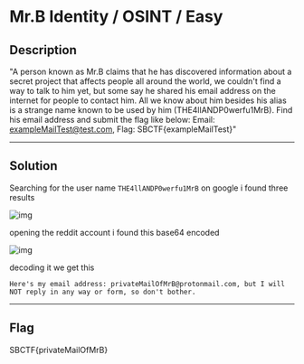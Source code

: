 # Mr.B Identity / OSINT / Easy

## Description

"A person known as Mr.B claims that he has discovered information about a secret project that affects people all around the world, we couldn't  find a way to talk to him yet, but some say he shared his email address  on the internet for people to contact him. All we know about him besides his alias is a strange name known to be  used by him (THE4llANDP0werfu1MrB). Find his email address and submit the flag like below: Email: exampleMailTest@test.com, Flag: SBCTF{exampleMailTest}"

---

## Solution

Searching for the user name `THE4llANDP0werfu1MrB` on google i found three results

![img](https://i.imgur.com/awdYrvA.png)

opening the reddit account i found this base64 encoded

![img](https://i.imgur.com/eF30w1K.png)

decoding it we get this

```
Here's my email address: privateMailOfMrB@protonmail.com, but I will NOT reply in any way or form, so don't bother.
```

---

## Flag

SBCTF{privateMailOfMrB}